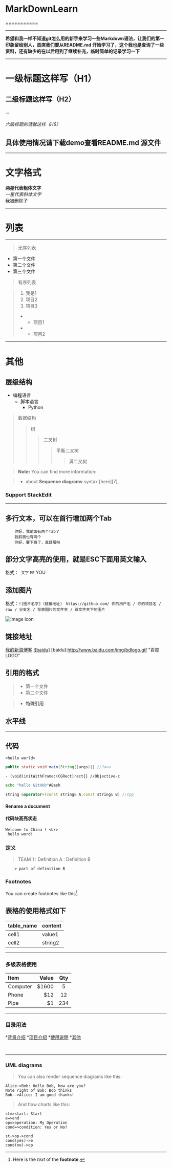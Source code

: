 # MarkDownLearn
===========

---
**希望和我一样不知道git怎么用的新手来学习一些Markdown语法，让我们的第一印象留给别人，首席我们要从README.md 开始学习了，这个我也是查询了一些资料，还有缺少的在以后用到了继续补充，临时简单的记录学习一下**

---

# 一级标题这样写（H1）
## 二级标题这样写（H2）

...

###### 六级标题的话就这样（H6）

## 具体使用情况请下载demo查看README.md 源文件

---
# 文字格式

**两星代表粗体文字** <br>
*一星代表斜体文字* <br>
~~我被删除了~~ <br>

--- 

# 列表
---

> 无序列表

* 第一个文件
* 第二个文件
* 第三个文件

> 有序列表

>  1. 我是1
>  2. 项目2
>  3. 项目3
   > - * 项目1
   > - * 项目2

---

# 其他

## 层级结构

* 编程语言
    * 脚本语言
        * Python

>数据结构
>>树
>>>二叉树
>>>>平衡二叉树
>>>>>满二叉树

> **Note:** You can find more information:

> - about **Sequence diagrams** syntax [here][7],


### Support StackEdit


[^stackedit]: [StackEdit](https://stackedit.io/) is a full-featured, open-source Markdown editor based on PageDown, the Markdown library used by Stack Overflow and the other Stack Exchange sites.
[7]: http://math.stackexchange.com/
---
## 多行文本，可以在首行增加两个Tab

        你好，我前面有两个Tab了
        我前面也有两个
        你好，要下班了，真舒服啦

## 部分文字高亮的使用，就是ESC下面用英文输入
格式：` 文字`
`ME` YOU 

## 添加图片

格式：`![图片名字]（链接地址)`
` https://github.com/ 你的用户名 / 你的项目名 / raw / 分支名 / 存放图片的文件夹 / 该文件夹下的图片`

![image icon](default.png)

## 链接地址
[我的新浪博客](http://blog.sina.com.cn/s/articlelist_3034537011_0_1.html)
[![baidu]](http://baidu.com)
[baidu]:http://www.baidu.com/img/bdlogo.gif "百度LOGO"
## 引用的格式

>- 第一个文件
>- 第二个文件

> - **特殊引用**

## 水平线

***

## 代码

`<hello world>`

```java
public static void main(String[]args){} //Java
```

```ios
- (void)initWithFrame:(CGRect)rect{} //Objective-c
```

```Bash
echo "hello GitHUb"#Bash
```
```cpp
string &operator+(const string& A,const string& B) //cpp
```


#### <i class="icon-pencil"></i> Rename a document

#### 代码块高亮状态

```//FOO
Welcome to China ! <br>
 hello word!
```

### 定义
>TEAM 1 
    : Definition A
    : Definition B

        > part of definition B

### Footnotes

You can create footnotes like this[^footnote].
 [^footnote]: Here is the *text* of the **footnote**.


##  表格的使用格式如下
table_name | content
-------|--------
cell1  | value1
cell2  | string2
***
### 多级表格使用
| Item     | Value | Qty   |
| :-------- | -----: | :----: |
| Computer | $1600 |  5    |
| Phone    | $12   |  12   |
| Pipe     | $1    |  234  |

***

### 目录用法
*[背景介绍](#背景介绍)
*[项目介绍](#项目介绍)
*[使用说明](#使用说明)
*[其他](#其他)


<a name="背景介绍"></a><br>

<a name="获取代码"></a>

***

### UML diagrams

>You can also render sequence diagrams like this:

```sequence
Alice->Bob: Hello Bob, how are you?
Note right of Bob: Bob thinks
Bob-->Alice: I am good thanks!
```


>And flow charts like this:

```flow
st=>start: Start
e=>end
op=>operation: My Operation
cond=>condition: Yes or No?

st->op->cond
cond(yes)->e
cond(no)->op
```





